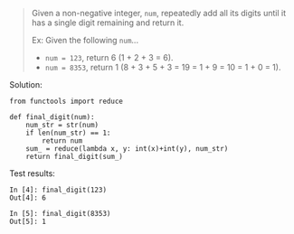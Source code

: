 > Given a non-negative integer, `num`, repeatedly add all its digits until it has a single digit remaining and return it.
>
> Ex: Given the following `num`...
> - `num = 123`, return 6 (1 + 2 + 3 = 6).
> - `num = 8353`, return 1 (8 + 3 + 5 + 3 = 19 = 1 + 9 = 10 = 1 + 0 = 1).

Solution:
```
from functools import reduce

def final_digit(num):
    num_str = str(num)
    if len(num_str) == 1:
        return num
    sum_ = reduce(lambda x, y: int(x)+int(y), num_str)
    return final_digit(sum_)
```

Test results:
```
In [4]: final_digit(123)
Out[4]: 6

In [5]: final_digit(8353)
Out[5]: 1
```
